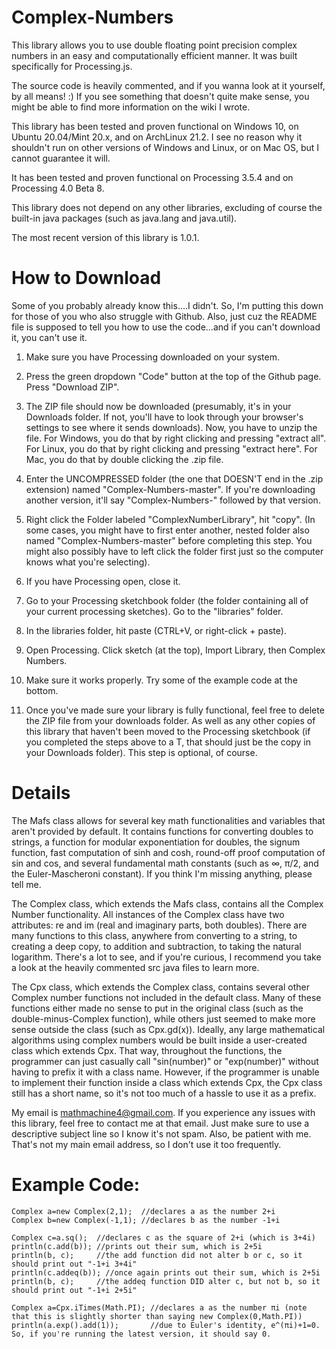 # Complex-Numbers
This library allows you to use double floating point precision complex numbers in an easy and computationally efficient manner.
It was built specifically for Processing.js.

The source code is heavily commented, and if you wanna look at it yourself, by all means! :)
If you see something that doesn't quite make sense, you might be able to find more information on the wiki I wrote.

This library has been tested and proven functional on Windows 10, on Ubuntu 20.04/Mint 20.x, and on ArchLinux 21.2.  I see no reason why it shouldn't run on other versions of Windows and Linux, or on Mac OS, but I cannot guarantee it will.

It has been tested and proven functional on Processing 3.5.4 and on Processing 4.0 Beta 8.

This library does not depend on any other libraries, excluding of course the built-in java packages (such as java.lang and java.util).

The most recent version of this library is 1.0.1.

# How to Download
Some of you probably already know this....I didn't.  So, I'm putting this down for those of you who also struggle with Github.  Also, just cuz the README file is supposed to tell you how to use the code...and if you can't download it, you can't use it.

1. Make sure you have Processing downloaded on your system.
2. Press the green dropdown "Code" button at the top of the Github page.  Press "Download ZIP".
3. The ZIP file should now be downloaded (presumably, it's in your Downloads folder.  If not, you'll have to look through your browser's settings to see where it sends downloads).  Now, you have to unzip the file.  For Windows, you do that by right clicking and pressing "extract all".  For Linux, you do that by right clicking and pressing "extract here".  For Mac, you do that by double clicking the .zip file.
4. Enter the UNCOMPRESSED folder (the one that DOESN'T end in the .zip extension) named "Complex-Numbers-master".  If you're downloading another version, it'll say "Complex-Numbers-" followed by that version.
5. Right click the Folder labeled "ComplexNumberLibrary", hit "copy".  (In some cases, you might have to first enter another, nested folder also named "Complex-Numbers-master" before completing this step.  You might also possibly have to left click the folder first just so the computer knows what you're selecting).
6. If you have Processing open, close it.
7. Go to your Processing sketchbook folder (the folder containing all of your current processing sketches).  Go to the "libraries" folder.
8. In the libraries folder, hit paste (CTRL+V, or right-click + paste).
9. Open Processing.  Click sketch (at the top), Import Library, then Complex Numbers.
10. Make sure it works properly.  Try some of the example code at the bottom.

11. Once you've made sure your library is fully functional, feel free to delete the ZIP file from your downloads folder.  As well as any other copies of this library that haven't been moved to the Processing sketchbook (if you completed the steps above to a T, that should just be the copy in your Downloads folder).  This step is optional, of course.

# Details

The Mafs class allows for several key math functionalities and variables that aren't provided by default.  It contains functions for converting doubles to strings, a function
for modular exponentiation for doubles, the signum function, fast computation of sinh and cosh, round-off proof computation of sin and cos, and several fundamental math constants (such as ∞, π/2, and the Euler-Mascheroni constant).  If you think I'm missing anything, please tell me.

The Complex class, which extends the Mafs class, contains all the Complex Number functionality.  All instances of the Complex class have two attributes: re and im (real and imaginary
parts, both doubles).  There are many functions to this class, anywhere from converting to a string, to creating a deep copy, to addition and subtraction, to taking the natural logarithm.
There's a lot to see, and if you're curious, I recommend you take a look at the heavily commented src java files to learn more.

The Cpx class, which extends the Complex class, contains several other Complex number functions not included in the default class.  Many of these functions either made no sense to
put in the original class (such as the double-minus-Complex function), while others just seemed to make more sense outside the class (such as Cpx.gd(x)).  Ideally, any large
mathematical algorithms using complex numbers would be built inside a user-created class which extends Cpx.  That way, throughout the functions, the programmer can just casually
call "sin(number)" or "exp(number)" without having to prefix it with a class name.  However, if the programmer is unable to implement their function inside a class which extends
Cpx, the Cpx class still has a short name, so it's not too much of a hassle to use it as a prefix.


My email is mathmachine4@gmail.com.  If you experience any issues with this library, feel free to contact me at that email.  Just make sure to use a descriptive subject line so I know it's not spam.  Also, be patient with me.  That's not my main email address, so I don't use it too frequently.


# Example Code:

```
Complex a=new Complex(2,1);  //declares a as the number 2+i
Complex b=new Complex(-1,1); //declares b as the number -1+i

Complex c=a.sq();  //declares c as the square of 2+i (which is 3+4i)
println(c.add(b)); //prints out their sum, which is 2+5i
println(b, c);     //the add function did not alter b or c, so it should print out "-1+i 3+4i"
println(c.addeq(b)); //once again prints out their sum, which is 2+5i
println(b, c);     //the addeq function DID alter c, but not b, so it should print out "-1+i 2+5i"
```

```
Complex a=Cpx.iTimes(Math.PI); //declares a as the number πi (note that this is slightly shorter than saying new Complex(0,Math.PI))
println(a.exp().add(1));       //due to Euler's identity, e^(πi)+1=0.  So, if you're running the latest version, it should say 0.
```
